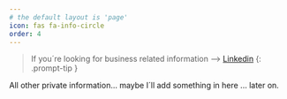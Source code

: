 ```yaml
---
# the default layout is 'page'
icon: fas fa-info-circle
order: 4
---
```


> If you´re looking for business related information --> [Linkedin](https://www.linkedin.com/in/harald-weber-2ba872125/)
{: .prompt-tip }

All other private information... maybe I´ll add something in here ... later on.
